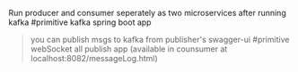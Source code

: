 Run producer and consumer seperately as two microservices after running kafka
#primitive kafka spring boot app
 >you can publish msgs to kafka from publisher's swagger-ui
#primitive webSocket all publish app (available in counsumer at localhost:8082/messageLog.html)

